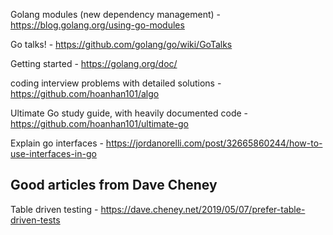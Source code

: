 Golang modules (new dependency management) - https://blog.golang.org/using-go-modules

Go talks! - https://github.com/golang/go/wiki/GoTalks

Getting started - https://golang.org/doc/

coding interview problems with detailed solutions - https://github.com/hoanhan101/algo

Ultimate Go study guide, with heavily documented code - https://github.com/hoanhan101/ultimate-go

Explain go interfaces - https://jordanorelli.com/post/32665860244/how-to-use-interfaces-in-go

## Good articles from Dave Cheney
Table driven testing -  https://dave.cheney.net/2019/05/07/prefer-table-driven-tests
